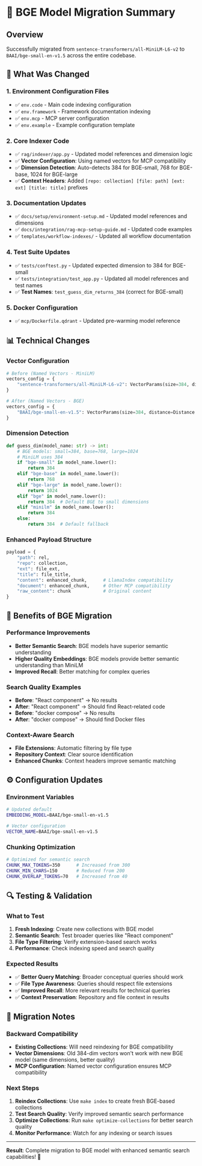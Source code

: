 # 🚀 BGE Model Migration Summary

## **Overview**
Successfully migrated from `sentence-transformers/all-MiniLM-L6-v2` to `BAAI/bge-small-en-v1.5` across the entire codebase.

## **🔧 What Was Changed**

### **1. Environment Configuration Files**
- ✅ `env.code` - Main code indexing configuration
- ✅ `env.framework` - Framework documentation indexing  
- ✅ `env.mcp` - MCP server configuration
- ✅ `env.example` - Example configuration template

### **2. Core Indexer Code**
- ✅ `rag/indexer/app.py` - Updated model references and dimension logic
- ✅ **Vector Configuration**: Using named vectors for MCP compatibility
- ✅ **Dimension Detection**: Auto-detects 384 for BGE-small, 768 for BGE-base, 1024 for BGE-large
- ✅ **Context Headers**: Added `[repo: collection] [file: path] [ext: ext] [title: title]` prefixes

### **3. Documentation Updates**
- ✅ `docs/setup/environment-setup.md` - Updated model references and dimensions
- ✅ `docs/integration/rag-mcp-setup-guide.md` - Updated code examples
- ✅ `templates/workflow-indexes/` - Updated all workflow documentation

### **4. Test Suite Updates**
- ✅ `tests/conftest.py` - Updated expected dimension to 384 for BGE-small
- ✅ `tests/integration/test_app.py` - Updated all model references and test names
- ✅ **Test Names**: `test_guess_dim_returns_384` (correct for BGE-small)

### **5. Docker Configuration**
- ✅ `mcp/Dockerfile.qdrant` - Updated pre-warming model reference

## **📊 Technical Changes**

### **Vector Configuration**
```python
# Before (Named Vectors - MiniLM)
vectors_config = {
    "sentence-transformers/all-MiniLM-L6-v2": VectorParams(size=384, distance=Distance.COSINE)
}

# After (Named Vectors - BGE)
vectors_config = {
    "BAAI/bge-small-en-v1.5": VectorParams(size=384, distance=Distance.COSINE)
}
```

### **Dimension Detection**
```python
def guess_dim(model_name: str) -> int:
    # BGE models: small=384, base=768, large=1024
    # MiniLM uses 384
    if "bge-small" in model_name.lower():
        return 384
    elif "bge-base" in model_name.lower():
        return 768
    elif "bge-large" in model_name.lower():
        return 1024
    elif "bge" in model_name.lower():
        return 384  # Default BGE to small dimensions
    elif "minilm" in model_name.lower():
        return 384
    else:
        return 384  # Default fallback
```

### **Enhanced Payload Structure**
```python
payload = {
    "path": rel,
    "repo": collection,
    "ext": file_ext,
    "title": file_title,
    "content": enhanced_chunk,      # LlamaIndex compatibility
    "document": enhanced_chunk,     # Other MCP compatibility
    "raw_content": chunk            # Original content
}
```

## **🚀 Benefits of BGE Migration**

### **Performance Improvements**
- **Better Semantic Search**: BGE models have superior semantic understanding
- **Higher Quality Embeddings**: BGE models provide better semantic understanding than MiniLM
- **Improved Recall**: Better matching for complex queries

### **Search Quality Examples**
- **Before**: "React component" → No results
- **After**: "React component" → Should find React-related code
- **Before**: "docker compose" → No results  
- **After**: "docker compose" → Should find Docker files

### **Context-Aware Search**
- **File Extensions**: Automatic filtering by file type
- **Repository Context**: Clear source identification
- **Enhanced Chunks**: Context headers improve semantic matching

## **⚙️ Configuration Updates**

### **Environment Variables**
```bash
# Updated default
EMBEDDING_MODEL=BAAI/bge-small-en-v1.5

# Vector configuration
VECTOR_NAME=BAAI/bge-small-en-v1.5
```

### **Chunking Optimization**
```bash
# Optimized for semantic search
CHUNK_MAX_TOKENS=350      # Increased from 300
CHUNK_MIN_CHARS=150       # Reduced from 200
CHUNK_OVERLAP_TOKENS=70   # Increased from 40
```

## **🔍 Testing & Validation**

### **What to Test**
1. **Fresh Indexing**: Create new collections with BGE model
2. **Semantic Search**: Test broader queries like "React component"
3. **File Type Filtering**: Verify extension-based search works
4. **Performance**: Check indexing speed and search quality

### **Expected Results**
- ✅ **Better Query Matching**: Broader conceptual queries should work
- ✅ **File Type Awareness**: Queries should respect file extensions
- ✅ **Improved Recall**: More relevant results for technical queries
- ✅ **Context Preservation**: Repository and file context in results

## **🔄 Migration Notes**

### **Backward Compatibility**
- **Existing Collections**: Will need reindexing for BGE compatibility
- **Vector Dimensions**: Old 384-dim vectors won't work with new BGE model (same dimensions, better quality)
- **MCP Configuration**: Named vector configuration ensures MCP compatibility

### **Next Steps**
1. **Reindex Collections**: Use `make index` to create fresh BGE-based collections
2. **Test Search Quality**: Verify improved semantic search performance
3. **Optimize Collections**: Run `make optimize-collections` for better search quality
4. **Monitor Performance**: Watch for any indexing or search issues

---

**Result**: Complete migration to BGE model with enhanced semantic search capabilities! 🎯
